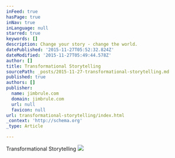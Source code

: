 ```yaml
---
inFeed: true
hasPage: true
inNav: true
inLanguage: null
starred: true
keywords: []
description: Change your story - change the world.
datePublished: '2015-11-27T05:52:32.824Z'
dateModified: '2015-11-27T05:49:44.578Z'
author: []
title: Transformational Storytelling
sourcePath: _posts/2015-11-27-transformational-storytelling.md
published: true
authors: []
publisher:
  name: jimbrule.com
  domain: jimbrule.com
  url: null
  favicon: null
url: transformational-storytelling/index.html
_context: 'http://schema.org'
_type: Article

---
```

Transformational Storytelling
![](http://jimbrule.com/wp-content/uploads/2015/06/Story.jpg)